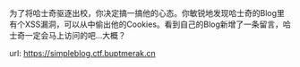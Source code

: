 为了将哈士奇驱逐出校，你决定搞一搞他的心态。你敏锐地发现哈士奇的Blog里有个XSS漏洞，可以从中偷出他的Cookies。看到自己的Blog新增了一条留言，哈士奇一定会马上访问的吧...大概？

url: https://simpleblog.ctf.buptmerak.cn

